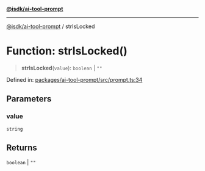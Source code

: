 [**@isdk/ai-tool-prompt**](../README.md)

***

[@isdk/ai-tool-prompt](../globals.md) / strIsLocked

# Function: strIsLocked()

> **strIsLocked**(`value`): `boolean` \| `""`

Defined in: [packages/ai-tool-prompt/src/prompt.ts:34](https://github.com/isdk/ai-tool-prompt.js/blob/88ae2ed1235c29d7d920521dfc5c20e448fa67fc/src/prompt.ts#L34)

## Parameters

### value

`string`

## Returns

`boolean` \| `""`
